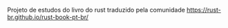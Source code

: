 Projeto de estudos do livro do rust traduzido pela comunidade 
https://rust-br.github.io/rust-book-pt-br/

